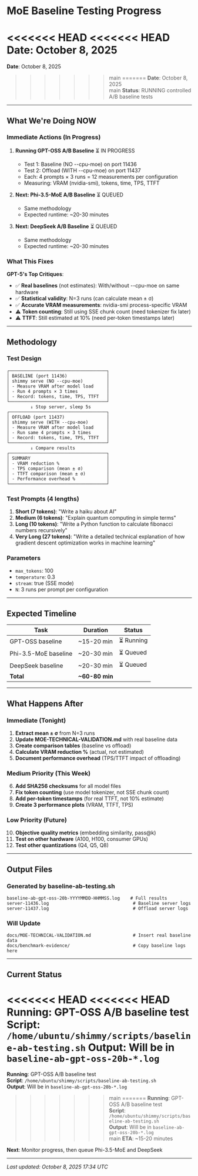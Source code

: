 # MoE Baseline Testing Progress
<<<<<<< HEAD
<<<<<<< HEAD
**Date**: October 8, 2025
=======
**Date**: October 8, 2025  
>>>>>>> main
=======
**Date**: October 8, 2025  
>>>>>>> main
**Status**: RUNNING controlled A/B baseline tests

---

## What We're Doing NOW

### Immediate Actions (In Progress)
1. **Running GPT-OSS A/B Baseline** ⏳ IN PROGRESS
   - Test 1: Baseline (NO --cpu-moe) on port 11436
   - Test 2: Offload (WITH --cpu-moe) on port 11437
   - Each: 4 prompts × 3 runs = 12 measurements per configuration
   - Measuring: VRAM (nvidia-smi), tokens, time, TPS, TTFT

2. **Next: Phi-3.5-MoE A/B Baseline** ⏳ QUEUED
   - Same methodology
   - Expected runtime: ~20-30 minutes

3. **Next: DeepSeek A/B Baseline** ⏳ QUEUED
   - Same methodology
   - Expected runtime: ~20-30 minutes

### What This Fixes
**GPT-5's Top Critiques**:
- ✅ **Real baselines** (not estimates): With/without --cpu-moe on same hardware
- ✅ **Statistical validity**: N=3 runs (can calculate mean ± σ)
- ✅ **Accurate VRAM measurements**: nvidia-smi process-specific VRAM
- ⚠️ **Token counting**: Still using SSE chunk count (need tokenizer fix later)
- ⚠️ **TTFT**: Still estimated at 10% (need per-token timestamps later)

---

## Methodology

### Test Design
```
┌─────────────────────────────────────┐
│ BASELINE (port 11436)               │
│ shimmy serve (NO --cpu-moe)         │
│ - Measure VRAM after model load     │
│ - Run 4 prompts × 3 times           │
│ - Record: tokens, time, TPS, TTFT   │
└─────────────────────────────────────┘
         ↓ Stop server, sleep 5s
┌─────────────────────────────────────┐
│ OFFLOAD (port 11437)                │
│ shimmy serve (WITH --cpu-moe)       │
│ - Measure VRAM after model load     │
│ - Run same 4 prompts × 3 times      │
│ - Record: tokens, time, TPS, TTFT   │
└─────────────────────────────────────┘
         ↓ Compare results
┌─────────────────────────────────────┐
│ SUMMARY                             │
│ - VRAM reduction %                  │
│ - TPS comparison (mean ± σ)         │
│ - TTFT comparison (mean ± σ)        │
│ - Performance overhead %            │
└─────────────────────────────────────┘
```

### Test Prompts (4 lengths)
1. **Short (7 tokens)**: "Write a haiku about AI"
2. **Medium (6 tokens)**: "Explain quantum computing in simple terms"
3. **Long (10 tokens)**: "Write a Python function to calculate fibonacci numbers recursively"
4. **Very Long (27 tokens)**: "Write a detailed technical explanation of how gradient descent optimization works in machine learning"

### Parameters
- `max_tokens`: 100
- `temperature`: 0.3
- `stream`: true (SSE mode)
- `N`: 3 runs per prompt per configuration

---

## Expected Timeline

| Task | Duration | Status |
|------|----------|--------|
| GPT-OSS baseline | ~15-20 min | ⏳ Running |
| Phi-3.5-MoE baseline | ~20-30 min | ⏳ Queued |
| DeepSeek baseline | ~20-30 min | ⏳ Queued |
| **Total** | **~60-80 min** | |

---

## What Happens After

### Immediate (Tonight)
1. **Extract mean ± σ** from N=3 runs
2. **Update MOE-TECHNICAL-VALIDATION.md** with real baseline data
3. **Create comparison tables** (baseline vs offload)
4. **Calculate VRAM reduction %** (actual, not estimated)
5. **Document performance overhead** (TPS/TTFT impact of offloading)

### Medium Priority (This Week)
6. **Add SHA256 checksums** for all model files
7. **Fix token counting** (use model tokenizer, not SSE chunk count)
8. **Add per-token timestamps** (for real TTFT, not 10% estimate)
9. **Create 3 performance plots** (VRAM, TTFT, TPS)

### Low Priority (Future)
10. **Objective quality metrics** (embedding similarity, pass@k)
11. **Test on other hardware** (A100, H100, consumer GPUs)
12. **Test other quantizations** (Q4, Q5, Q8)

---

## Output Files

### Generated by baseline-ab-testing.sh
```
baseline-ab-gpt-oss-20b-YYYYMMDD-HHMMSS.log    # Full results
server-11436.log                                # Baseline server logs
server-11437.log                                # Offload server logs
```

### Will Update
```
docs/MOE-TECHNICAL-VALIDATION.md                # Insert real baseline data
docs/benchmark-evidence/                        # Copy baseline logs here
```

---

## Current Status

<<<<<<< HEAD
<<<<<<< HEAD
**Running**: GPT-OSS A/B baseline test
**Script**: `/home/ubuntu/shimmy/scripts/baseline-ab-testing.sh`
**Output**: Will be in `baseline-ab-gpt-oss-20b-*.log`
=======
**Running**: GPT-OSS A/B baseline test  
**Script**: `/home/ubuntu/shimmy/scripts/baseline-ab-testing.sh`  
**Output**: Will be in `baseline-ab-gpt-oss-20b-*.log`  
>>>>>>> main
=======
**Running**: GPT-OSS A/B baseline test  
**Script**: `/home/ubuntu/shimmy/scripts/baseline-ab-testing.sh`  
**Output**: Will be in `baseline-ab-gpt-oss-20b-*.log`  
>>>>>>> main
**ETA**: ~15-20 minutes

**Next**: Monitor progress, then queue Phi-3.5-MoE and DeepSeek

---

*Last updated: October 8, 2025 17:34 UTC*
